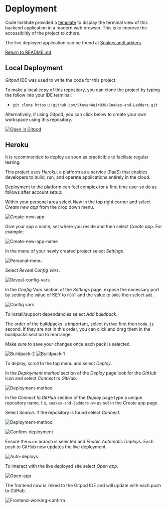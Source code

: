 # Deployment

Code Institute provided a [template](https://github.com/Code-Institute-Org/python-essentials-template) to display the terminal view of this backend application in a modern web browser. This is to improve the accessibiltiy of the project to others.

The live deployed application can be found at [Snakes andLadders](https://snakes-and-ladders-sw.herokuapp.com/).

[Return to README.md](README.md)

## Local Deployment
*Gitpod* IDE was used to write the code for this project.

To make a local copy of this repository, you can clone the project by typing the follow into your IDE terminal:
- `git clone https://github.com/StevenWeir038/Snakes-and-Ladders.git`

Alternatively, if using Gitpod, you can click below to create your own workspace using this repository.

[![Open in Gitpod](https://gitpod.io/button/open-in-gitpod.svg)](https://gitpod.io/#https://github.com/StevenWeir038/Snakes-and-Ladders)

## Heroku
It is recommended to deploy as soon as practicible to faciliate regular testing.

This project uses [*Heroku*](https://www.heroku.com/about), a platform as a service (PaaS) that enables developers to build, run, and operate applications entirely in the cloud.

Deployment to the platform can feel complex for a first time user so do as follows after account setup:

Within your personal area select *New* in the top right corner and select *Create new app* from the drop down menu.

![Create-new-app](docs/readme/heroku-deployment/heroku-create-new-app.png "Create new app")

Give your app a name, set where you reside and then select *Create app*. For example:

![Create-new-app-name](docs/readme/heroku-deployment/heroku-create-new-app-name.png "Create new app name")

In the menu of your newly created project select *Settings*.

![Personal-menu](docs/readme/heroku-deployment/heroku-personal-menu.png "Personal menu")




Select *Reveal Config Vars*.

![Reveal-config-vars](docs/readme/heroku-deployment/heroku-personal-reveal-config-vars.png "Reveal config vars")

In the *Config Vars* section of the *Settings* page, expose the necessary port by setting the value of KEY to `PORT` and the value to `8000` then select `add`.  

![Config vars](docs/readme/heroku-deployment/heroku-config-vars.png "Config vars")

To install/support dependancies select *Add buildpack*.

The order of the buildpacks is important, select `Python` first then `Node.js` second. If they are not in this order, you can click and drag them in the buildpacks section to rearrange.

Make sure to save your changes once each pack is selected.

![Buildpack-2](docs/readme/heroku-deployment/heroku-buildpack-2.png "Buildpack-2")
![Buildpack-1](docs/readme/heroku-deployment/heroku-buildpack-1.png "Buildpack-1")

To deploy, scroll to the top menu and select *Deploy*.

In the *Deployment method* section of the *Deploy* page look for the *GitHub* icon and select *Connect to GitHub*.

![Deployment-method](docs/readme/heroku-deployment/heroku-deployment-method-github.png "Deployment method")

In the *Connect to GitHub* section of the *Deploy* page type a unique repository name.  I.e, `snakes-and-ladders-sw` as set in the Create app page.

Select *Search*.  If the repository is found select *Connect*.

![Deployment-method](docs/readme/heroku-deployment/heroku-deployment-method-github-name.png "Deployment method")

![Confirm-deployment](docs/readme/heroku-deployment/heroku-deployment-github-confirm.png "Confirm deployment")

Ensure the `main` branch is selected and *Enable Automatic Deploys*.
Each push to GitHub now updates the live deployment.

![Auto-deploys](docs/readme/heroku-deployment/heroku-deployment-auto-deploys.png "Auto deploys")

To interact with the live deployed site select *Open app*.

![Open-app](docs/readme/heroku-deployment/heroku-open-app.png "Open app")

The frontend now is linked to the Gitpod IDE and will update with each push to GitHub.

![Frontend-working-confirm](docs/readme/heroku-deployment/heroku-deployment-frontend-working-confirm.png "Frontend working confirm")
